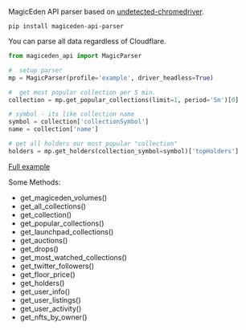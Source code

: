 MagicEden API parser based on [undetected-chromedriver](https://github.com/ultrafunkamsterdam/undetected-chromedriver).

```pip install magiceden-api-parser```

You can parse all data regardless of Cloudflare.

```python
from magiceden_api import MagicParser

#  setup parser
mp = MagicParser(profile='example', driver_headless=True)

#  get most popular collection per 5 min.
collection = mp.get_popular_collections(limit=1, period='5m')[0]

# symbol - its like collection name
symbol = collection['collectionSymbol']
name = collection['name']

# get all holders our most popular "collection"
holders = mp.get_holders(collection_symbol=symbol)['topHolders']
```
[Full example](https://github.com/no-name-user-name/magiceden_api_parser/blob/master/examples/nft_holders_parser.py)


Some Methods:
- get_magiceden_volumes()
- get_all_collections()
- get_collection()
- get_popular_collections()
- get_launchpad_collections()
- get_auctions()
- get_drops()
- get_most_watched_collections()
- get_twitter_followers()
- get_floor_price()
- get_holders()
- get_user_info()
- get_user_listings()
- get_user_activity()
- get_nfts_by_owner()
